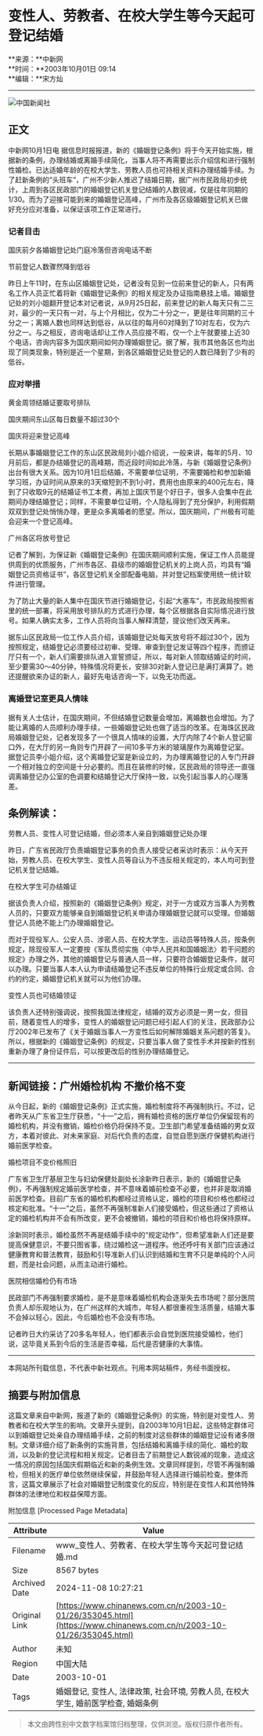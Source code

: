 # 变性人、劳教者、在校大学生等今天起可登记结婚

**来源：**中新网  
**时间：**2003年10月01日 09:14  
**编辑：**宋方灿  

---

![中国新闻社](/images/logo2.gif)

## 正文

中新网10月1日电 据信息时报报道，新的《婚姻登记条例》将于今天开始实施，根据新的条例，办理结婚或离婚手续简化，当事人将不再需要出示介绍信和进行强制性婚检。已达适婚年龄的在校大学生、劳教人员也可持相关资料办理结婚手续。为了赶新条例的“头班车”，广州不少新人推迟了结婚日期，据广州市民政局初步统计，上周到各区民政部门的婚姻登记机关登记结婚的人数锐减，仅是往年同期的1/30。而为了迎接可能到来的婚姻登记高峰，广州市及各区级婚姻登记机关已做好充分应对准备，以保证该项工作正常进行。

### 记者目击

国庆前夕各婚姻登记处门庭冷落但咨询电话不断

节前登记人数骤然降到低谷

昨日上午11时，在东山区婚姻登记处，记者没有见到一位前来登记的新人，只有两名工作人员正忙着将新《婚姻登记条例》的相关规定及办证指南悬挂上墙。婚姻登记处的刘小姐翻开登记本对记者说，从9月25日起，前来登记的新人每天只有二三对，最少的一天只有一对，与上个月相比，仅为二十分之一，更是往年同期的三十分之一；离婚人数也同样达到低谷，从以往的每月60对降到了10对左右，仅为六分之一。与之相反，咨询电话却让工作人员应接不暇，仅一个上午就要接上近30个电话，咨询内容多为国庆期间如何办理婚姻登记。据了解，我市其他各区也均出现了同类现象，特别是近一个星期，到各区婚姻登记处登记的人数已降到了少有的低谷。

### 应对举措

黄金周领结婚证要取号排队

国庆期间东山区每日数量不超过30个

国庆将迎来登记高峰

长期从事婚姻登记工作的东山区民政局刘小姐介绍说，一般来讲，每年的5月、10月前后，都是办结婚登记的高峰期，而近段时间如此冷落，与新《婚姻登记条例》出台有很大关系。因为10月1日后结婚，不需要单位证明，不需要婚检和参加新婚学习班，办证时间从原来的3天缩短到不到1小时，费用也由原来的400元左右，降到了只收取9元的结婚证书工本费，再加上国庆节是个好日子，很多人会集中在此期间办理结婚登记；同样，不需要单位证明，个人隐私得到了充分保护，利用假期双双到登记处悄悄办理，更是众多离婚者的愿望。所以，国庆期间，广州极有可能会迎来一个登记高峰。

广州各区将放号登记

记者了解到，为保证新《婚姻登记条例》在国庆期间顺利实施，保证工作人员能提供周到的优质服务，广州市各区、县级市的婚姻登记机关的上岗人员，均具有“婚姻登记员资格证书”，各区登记机关全部配备电脑，并对登记档案使用统一统计软件进行管理。

为了防止大量的新人集中在国庆节进行婚姻登记，引起“大塞车”，市民政局按照省里的统一部署，将采用放号排队的方式进行办理，每个区根据各自实际情况进行放号。如果人确实太多，工作人员将向当事人解释清楚，提议他们改天再来。

据东山区民政局一位工作人员介绍，该婚姻登记处每天放号将不超过30个，因为按照规定，结婚登记必须要经过初审、受理、审查到登记发证等四个程序，而颁证厅只有一个，新人们需要排队进入宣誓颁证，所以，每对新人领取结婚证的时间，至少要需30～40分钟，特殊情况将更长，安排30对新人登记已是满打满算了。她还提醒欲来办证的新人，最好先电话咨询一下，以免无功而返。

### 离婚登记室更具人情味

据有关人士估计，在国庆期间，不但结婚登记数量会增加，离婚数也会增加。为了能让离婚的人员顺利办理手续，一些婚姻登记处也做了适当的改革。在海珠区民政局婚姻登记处，记者发现多了一个很具人情味的设置，大厅内除了4个新人登记窗口外，在大厅的另一角则专门开辟了一间10多平方米的玻璃屋作为离婚登记室。据登记员李小姐介绍，这个离婚登记室是新设立的，为办理离婚登记的人专门开辟一个相对独立的空间是十分必要的。而且在装修的时候，区民政局的领导还一直强调离婚登记办公室的色调要和结婚登记大厅保持一致，以免引起当事人的心理落差。

## 条例解读：

劳教人员、变性人可登记结婚，但必须本人亲自到婚姻登记处办理

昨日，广东省民政厅负责婚姻登记事务的负责人接受记者采访时表示：从今天开始，劳教人员、在校大学生、变性人员等自认为不违反相关规定的，本人均可到登记机关登记结婚。

在校大学生可办结婚证

据该负责人介绍，按照新的《婚姻登记条例》规定，对于一方或双方当事人为劳教人员的，只要双方能够亲自到婚姻登记机关申请办理婚姻登记就可以受理。但婚姻登记人员绝不能上门办理婚姻登记。

而对于现役军人、公安人员、涉密人员、在校大学生、运动员等特殊人员，按条例规定，除现役军人一定要按《军队贯彻实施〈中华人民共和国婚姻法〉若干问题的规定》办理之外，其他的婚姻登记与普通人员一样，只要符合婚姻登记条件，就可以办理。只要当事人本人认为申请结婚登记不违反单位的特殊行业规定或合同、合约的约定，婚姻登记机关就可以为他们办理。

变性人员也可结婚领证

该负责人还特别强调说，按照我国法律规定，结婚的双方必须是一男一女，但目前，随着变性人的增多，变性人的婚姻登记问题已经引起人们的关注，民政部办公厅2002年已发布了《关于婚姻当事人一方变性后如何解除婚姻关系问题的答复》。所以，根据新的《婚姻登记条例》的规定，只要当事人做了变性手术并按新的性别重新办理了身份证件后，可以按更改后的性别办理结婚登记。

---

## 新闻链接：广州婚检机构 不撤价格不变

从今日起，新的《婚姻登记条例》正式实施，婚检制度将不再强制执行。不过，记者昨天从广东省卫生厅获悉，“十一”之后，拥有婚检资格的医疗单位仍保留现有的婚检机构，并没有撤销，婚检价格仍将保持不变。卫生部门希望准备结婚的男女双方，本着对彼此、对未来家庭、对后代负责的态度，自觉自愿到医疗保健机构进行婚前医学检查。

婚检项目不变价格照旧

广东省卫生厅基层卫生与妇幼保健处副处长涂新昨日表示，新的《婚姻登记条例》，不再强制规定婚前医学检查，并不意味着婚前检查不必要，也并非是取消婚前医学检查。目前广东省的婚检机构都经过资格认定，婚检的项目和价格也都经过核定和批准。“十一”之后，虽然不再强制准新人们接受婚检，但这些通过了资格认定的婚检机构并不会有所改变，更不会被撤销，婚检的项目和价格也将保持原样。

涂新同时表示，婚检虽然不再是结婚手续中的“规定动作”，但希望准新人们还是要提高保健意识，不要只图省事，绕过婚检这一道程序。他还呼吁有关部门应该通过健康教育和普法教育，鼓励和引导准新人们认识到结婚和生育不只是单纯的个人问题，而是社会问题，从而主动进行婚检。

医院相信婚检仍有市场

民政部门不再强制要求婚检，是不是意味着婚检机构会逐渐失去市场呢？部分医院负责人却乐观地认为，在广州这样的大城市，年轻人都很重视生活质量，结婚大事不会掉以轻心，因此，今后婚检也不会没有市场。

记者昨日大约采访了20多名年轻人，他们都表示会自觉到医院接受婚检，他们说，这毕竟关系到今后的生活是否幸福，后代是否健康的大事情。

--- 

本网站所刊载信息，不代表中新社观点。刊用本网站稿件，务经书面授权。

## 摘要与附加信息

<!-- tcd_abstract -->
这篇文章来自中新网，报道了新的《婚姻登记条例》的实施，特别是对变性人、劳教者和在校大学生的影响。文章开头提到，自2003年10月1日起，这些特定群体可以到婚姻登记处亲自办理结婚手续，之前的制度对这些群体的婚姻登记设有诸多限制。文章详细介绍了新条例的实施背景，包括结婚和离婚手续的简化、婚检的取消，以及新的登记流程和相关规定。记者目击了前期登记人数锐减的现象，造成这一情况的原因包括国庆假期临近和新的条例生效。文章同样提到，尽管不再强制婚检，但相关的医疗单位依然继续保留，并鼓励年轻人选择进行婚前检查。整体而言，这篇文章展示了社会对婚姻登记制度变化的反应，特别是在变性人和其他特殊群体的法律地位和权益保障方面。
<!-- tcd_abstract_end -->

附加信息 [Processed Page Metadata]

| Attribute       | Value                                  |
|-----------------|----------------------------------------|
| Filename        | www_变性人、劳教者、在校大学生等今天起可登记结婚.md                             |
| Size            | 8567 bytes                           |
| Archived Date   | 2024-11-08 10:27:21                             |
| Original Link   | [https://www.chinanews.com.cn/n/2003-10-01/26/353045.html](https://www.chinanews.com.cn/n/2003-10-01/26/353045.html)                       |
| Author          | 未知                               |
| Region          | 中国大陆                               |
| Date            | 2003-10-01                                 |
| Tags            | 婚姻登记, 变性人, 法律政策, 社会环境, 劳教人员, 在校大学生, 婚前医学检查, 婚姻条例                                 |
>
> 本文由跨性别中文数字档案馆归档整理，仅供浏览。版权归原作者所有。
>